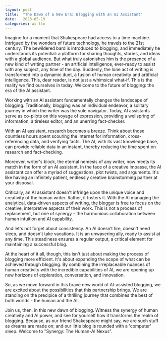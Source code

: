 ```yaml
---
layout: post
title:  "The Dawn of a New Era: Blogging with an AI Assistant"
date:   2023-05-19
categories: ai llm
---
```


Imagine for a moment that Shakespeare had access to a time machine. Intrigued by the wonders of future technology, he travels to the 21st century. The bewildered bard is introduced to blogging, and immediately he understands its potential: a platform for sharing thoughts, stories, and ideas with a global audience. But what truly astonishes him is the presence of a new kind of writing partner - an artificial intelligence, ever-ready to assist with any subject, any time of the day. Suddenly, the lone act of writing is transformed into a dynamic duet, a fusion of human creativity and artificial intelligence. This, dear reader, is not just a whimsical what-if. This is the reality we find ourselves in today. Welcome to the future of blogging: the era of the AI assistant.

Working with an AI assistant fundamentally changes the landscape of blogging. Traditionally, blogging was an individual endeavor, a solitary journey in which the writer was the sole navigator. Today, AI assistants serve as co-pilots on this voyage of expression, providing a wellspring of information, a tireless editor, and an unerring fact-checker.

With an AI assistant, research becomes a breeze. Think about those countless hours spent scouring the internet for information, cross-referencing data, and verifying facts. The AI, with its vast knowledge base, can provide reliable data in an instant, thereby reducing the time spent on research and fact-checking.

Moreover, writer's block, the eternal nemesis of any writer, now meets its match in the form of an AI assistant. In the face of a creative impasse, the AI assistant can offer a myriad of suggestions, plot twists, and arguments. It's like having an infinitely patient, endlessly creative brainstorming partner at your disposal.

Critically, an AI assistant doesn't infringe upon the unique voice and creativity of the human writer. Rather, it fosters it. With the AI managing the analytical, data-driven aspects of writing, the blogger is free to focus on the creative, interpretive aspects of their work. This is not a process of replacement, but one of synergy – the harmonious collaboration between human intuition and AI capability.

And let's not forget about consistency. An AI doesn’t tire, doesn't need sleep, and doesn't take vacations. It is an unwavering ally, ready to assist at any time. This steadiness ensures a regular output, a critical element for maintaining a successful blog.

At the heart of it all, though, this isn't just about making the process of blogging more efficient. It's about expanding the scope of what can be achieved through blogging. By combining the irreplaceable nuances of human creativity with the incredible capabilities of AI, we are opening up new horizons of exploration, conversation, and innovation.

So, as we move forward in this brave new world of AI-assisted blogging, we are excited about the possibilities that this partnership brings. We are standing on the precipice of a thrilling journey that combines the best of both worlds - the human and the AI.

Join us, then, in this new dawn of blogging. Witness the synergy of human creativity and AI power, and see for yourself how it transforms the realm of blogging. Because, as our friend Shakespeare might say, we are such stuff as dreams are made on; and our little blog is rounded with a 'computer' sleep. Welcome to "Synergy: The Human-AI Nexus".
